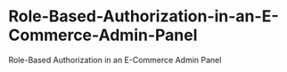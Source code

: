 # Role-Based-Authorization-in-an-E-Commerce-Admin-Panel
Role-Based Authorization in an E-Commerce Admin Panel
